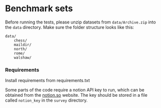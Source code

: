 # Benchmark sets

Before running the tests, please unzip datasets from `data/Archive.zip` into the `data` directory.
Make sure the folder structure looks like this:
```
data/
    chess/
    maildir/
    north/
    rome/
    walshaw/
```

### Requirements
Install requirements from requirements.txt

Some parts of the code require a notion API key to run, which can be obtained from the [notion.so](https://notion.so) website. The key should be stored in a file called `notion_key` in the `survey` directory.